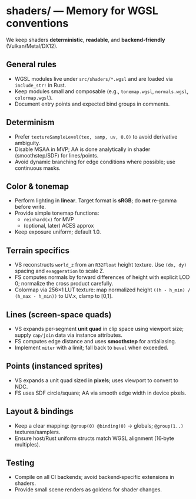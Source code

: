 # shaders/ — Memory for WGSL conventions

We keep shaders **deterministic**, **readable**, and **backend‑friendly** (Vulkan/Metal/DX12).

## General rules
- WGSL modules live under `src/shaders/*.wgsl` and are loaded via `include_str!` in Rust.
- Keep modules small and composable (e.g., `tonemap.wgsl`, `normals.wgsl`, `colormap.wgsl`).
- Document entry points and expected bind groups in comments.

## Determinism
- Prefer `textureSampleLevel(tex, samp, uv, 0.0)` to avoid derivative ambiguity.
- Disable MSAA in MVP; AA is done analytically in shader (smoothstep/SDF) for lines/points.
- Avoid dynamic branching for edge conditions where possible; use continuous masks.

## Color & tonemap
- Perform lighting in **linear**. Target format is **sRGB**; do **not** re‑gamma before write.
- Provide simple tonemap functions:
  - `reinhard(x)` for MVP
  - (optional, later) ACES approx
- Keep exposure uniform; default 1.0.

## Terrain specifics
- VS reconstructs `world_z` from an `R32Float` height texture. Use `(dx, dy)` spacing and `exaggeration` to scale Z.
- FS computes normals by forward differences of height with explicit LOD 0; normalize the cross product carefully.
- Colormap via 256×1 LUT texture: map normalized height `((h - h_min) / (h_max - h_min))` to UV.x, clamp to [0,1].

## Lines (screen‑space quads)
- VS expands per‑segment **unit quad** in clip space using viewport size; supply `cap/join` data via instance attributes.
- FS computes edge distance and uses **smoothstep** for antialiasing.
- Implement `miter` with a limit; fall back to `bevel` when exceeded.

## Points (instanced sprites)
- VS expands a unit quad sized in **pixels**; uses viewport to convert to NDC.
- FS uses SDF circle/square; AA via smooth edge width in device pixels.

## Layout & bindings
- Keep a clear mapping: `@group(0) @binding(0)` → globals; `@group(1..)` textures/samplers.
- Ensure host/Rust uniform structs match WGSL alignment (16‑byte multiples).

## Testing
- Compile on all CI backends; avoid backend‑specific extensions in shaders.
- Provide small scene renders as goldens for shader changes.
